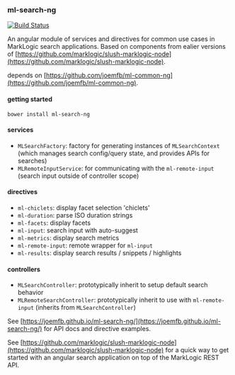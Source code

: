 ### ml-search-ng

[![Build Status](https://travis-ci.org/joemfb/ml-search-ng.svg?branch=master)](https://travis-ci.org/joemfb/ml-search-ng)

An angular module of services and directives for common use cases in MarkLogic search applications. Based on components from ealier versions of [https://github.com/marklogic/slush-marklogic-node](https://github.com/marklogic/slush-marklogic-node).

depends on [https://github.com/joemfb/ml-common-ng](https://github.com/joemfb/ml-common-ng).

#### getting started

    bower install ml-search-ng

#### services

- `MLSearchFactory`: factory for generating instances of `MLSearchContext` (which manages search config/query state, and provides APIs for searches)
- `MLRemoteInputService`: for communicating with the `ml-remote-input` (search input outside of controller scope)

#### directives

- `ml-chiclets`: display facet selection 'chiclets'
- `ml-duration`: parse ISO duration strings
- `ml-facets`: display facets
- `ml-input`: search input with auto-suggest
- `ml-metrics`: display search metrics
- `ml-remote-input`: remote wrapper for `ml-input`
- `ml-results`: display search results / snippets / highlights

#### controllers

- `MLSearchController`: prototypically inherit to setup default search behavior
- `MLRemoteSearchController`: prototypically inherit to use with `ml-remote-input` (inherits from `MLSearchController`)

See [https://joemfb.github.io/ml-search-ng/](https://joemfb.github.io/ml-search-ng/) for API docs and directive examples.

See [https://github.com/marklogic/slush-marklogic-node](https://github.com/marklogic/slush-marklogic-node) for a quick way to get started with an angular search application on top of the MarkLogic REST API.
